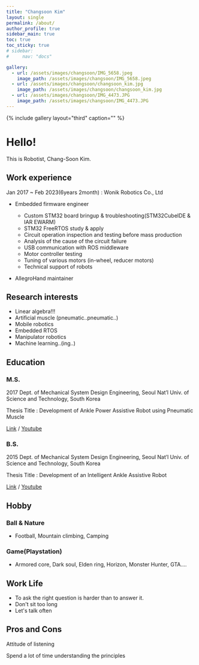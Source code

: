 ```yaml
---
title: "Changsoon Kim"
layout: single
permalink: /about/
author_profile: true
sidebar_main: true
toc: true
toc_sticky: true
# sidebar:
#     nav: "docs"

gallery:
  - url: /assets/images/changsoon/IMG_5658.jpeg
    image_path: /assets/images/changsoon/IMG_5658.jpeg
  - url: /assets/images/changsoon/changsoon_kim.jpg
    image_path: /assets/images/changsoon/changsoon_kim.jpg  
  - url: /assets/images/changsoon/IMG_4473.JPG
    image_path: /assets/images/changsoon/IMG_4473.JPG
---
```


{% include gallery layout="third" caption="" %}
# Hello!
  
This is Robotist, Chang-Soon Kim.  

## Work experience

Jan 2017 ~ Feb 2023(6years 2month) : Wonik Robotics Co., Ltd

- Embedded firmware engineer
  - Custom STM32 board bringup & troubleshooting(STM32CubeIDE & IAR EWARM)
  - STM32 FreeRTOS study & apply
  - Circuit operation inspection and testing before mass production
  - Analysis of the cause of the circuit failure
  - USB communication with ROS middleware
  - Motor controller testing
  - Tuning of various motors (in-wheel, reducer motors)
  - Technical support of robots

- AllegroHand maintainer

## Research interests

- Linear algebra!!!
- Artificial muscle (pneumatic..pneumatic..)
- Mobile robotics
- Embedded RTOS
- Manipulator robotics
- Machine learning..(ing..)

## Education
### M.S. 
2017 Dept. of Mechanical System Design Engineering, Seoul Nat’l Univ. of Science and Technology, South Korea

Thesis Title : Development of Ankle Power Assistive Robot using Pneumatic Muscle

[Link](https://doi.org/10.3795/KSME-A.2017.41.8.771) / [Youtube](https://www.youtube.com/watch?v=pNlS6bKO4vw)  

### B.S. 
2015 Dept. of Mechanical System Design Engineering, Seoul Nat’l Univ. of Science and Technology, South Korea

Thesis Title : Development of an Intelligent Ankle Assistive Robot

[Link](http://dx.doi.org/10.5302/J.ICROS.2015.15.9022) / [Youtube](https://youtu.be/sAeBIzgzT4A)  

## Hobby

### Ball & Nature

- Football, Mountain climbing, Camping  

### Game(Playstation) 

- Armored core, Dark soul, Elden ring, Horizon, Monster Hunter, GTA....

## Work Life

- To ask the right question is harder than to answer it.
- Don't sit too long
- Let's talk often

## Pros and Cons

Attitude of listening

Spend a lot of time understanding the principles
